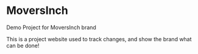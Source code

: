 # MoversInch
Demo Project for MoversInch brand

This is a project website used to track changes, and show the brand what can be done!
